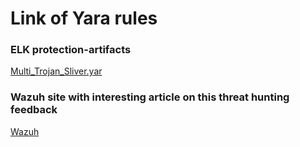 # Link of Yara rules  
### ELK protection-artifacts  

[Multi_Trojan_Sliver.yar](https://github.com/elastic/protections-artifacts/blob/8a9e857453566068088f5a24cc1f39b839e60fe8/yara/rules/Multi_Trojan_Sliver.yar)

### Wazuh site with interesting article on this threat hunting feedback   

[Wazuh](https://wazuh.com/blog/detecting-sliver-c2-framework-with-wazuh)
